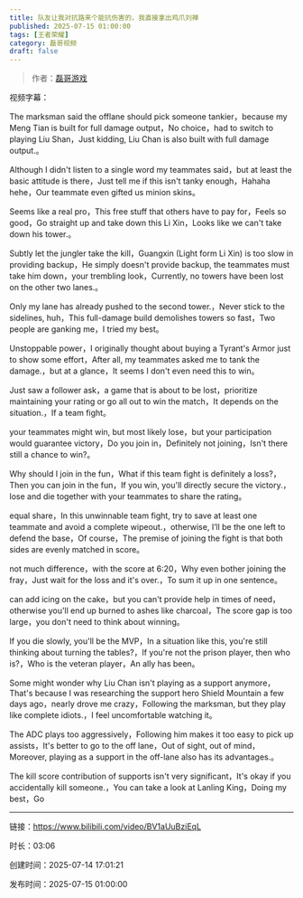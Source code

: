 ```yaml
---
title: 队友让我对抗路来个能抗伤害的，我直接拿出鸡爪刘禅
published: 2025-07-15 01:00:00
tags: [王者荣耀]
category: 磊哥视频
draft: false
---
```



> 作者：[磊哥游戏](https://space.bilibili.com/268941858?spm_id_from=333.788.upinfo.head.click)

视频字幕：

The marksman said the offlane should pick someone tankier，because my Meng Tian is built for full damage output，No choice，had to switch to playing Liu Shan，Just kidding, Liu Chan is also built with full damage output.。

Although I didn't listen to a single word my teammates said，but at least the basic attitude is there，Just tell me if this isn't tanky enough，Hahaha hehe，Our teammate even gifted us minion skins。

Seems like a real pro，This free stuff that others have to pay for，Feels so good，Go straight up and take down this Li Xin，Looks like we can't take down his tower.。

Subtly let the jungler take the kill，Guangxin (Light form Li Xin) is too slow in providing backup，He simply doesn't provide backup, the teammates must take him down，your trembling look，Currently, no towers have been lost on the other two lanes.。

Only my lane has already pushed to the second tower.，Never stick to the sidelines, huh，This full-damage build demolishes towers so fast，Two people are ganking me，I tried my best。

Unstoppable power，I originally thought about buying a Tyrant's Armor just to show some effort，After all, my teammates asked me to tank the damage.，but at a glance，It seems I don't even need this to win。

Just saw a follower ask，a game that is about to be lost，prioritize maintaining your rating or go all out to win the match，It depends on the situation.，If a team fight。

your teammates might win, but most likely lose，but your participation would guarantee victory，Do you join in，Definitely not joining，Isn't there still a chance to win?。

Why should I join in the fun，What if this team fight is definitely a loss?，Then you can join in the fun，If you win, you'll directly secure the victory.，lose and die together with your teammates to share the rating。

equal share，In this unwinnable team fight, try to save at least one teammate and avoid a complete wipeout.，otherwise, I’ll be the one left to defend the base，Of course，The premise of joining the fight is that both sides are evenly matched in score。

not much difference，with the score at 6:20，Why even bother joining the fray，Just wait for the loss and it's over.，To sum it up in one sentence。

can add icing on the cake，but you can't provide help in times of need，otherwise you'll end up burned to ashes like charcoal，The score gap is too large，you don't need to think about winning。

If you die slowly, you'll be the MVP，In a situation like this, you're still thinking about turning the tables?，If you're not the prison player, then who is?，Who is the veteran player，An ally has been。

Some might wonder why Liu Chan isn't playing as a support anymore，That's because I was researching the support hero Shield Mountain a few days ago，nearly drove me crazy，Following the marksman, but they play like complete idiots.，I feel uncomfortable watching it。

The ADC plays too aggressively，Following him makes it too easy to pick up assists，It's better to go to the off lane，Out of sight, out of mind，Moreover, playing as a support in the off-lane also has its advantages.。

The kill score contribution of supports isn't very significant，It's okay if you accidentally kill someone.，You can take a look at Lanling King，Doing my best，Go

---

链接：https://www.bilibili.com/video/BV1aUuBziEqL

时长：03:06

创建时间：2025-07-14 17:01:21

发布时间：2025-07-15 01:00:00
